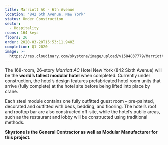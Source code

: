 ```yaml
---
title: Marriott AC - 6th Avenue
location: '842 6th Avenue, New York'
status: Under Construction
sector:
  - Hospitality
rooms: 164 keys
floors: 26
order: 2020-03-20T15:53:11.940Z
completion: Q1 2020
image: >-
  https://res.cloudinary.com/skystone/image/upload/v1584837779/Marriott_6th_Ave_Render_2_ifwtrb.jpg
---
```

The 168-room, 26-story *Marriott AC* Hotel New York (842 Sixth Avenue) will be the **world’s tallest modular hotel** when completed. Currently under construction, the hotel’s design features prefabricated hotel room units that arrive (fully complete) at the hotel site before being lifted into place by crane. 

Each steel module contains one fully outfitted guest room – pre-painted, decorated and outfitted with beds, bedding, and flooring. The hotel’s roof and rooftop bar are also constructed off-site, while the hotel’s public areas, such as the restaurant and lobby will be constructed using traditional methods.

**Skystone is the General Contractor as well as Modular Manufacturer for this project.**

